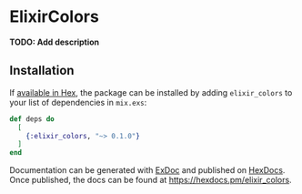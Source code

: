# ElixirColors

**TODO: Add description**

## Installation

If [available in Hex](https://hex.pm/docs/publish), the package can be installed
by adding `elixir_colors` to your list of dependencies in `mix.exs`:

```elixir
def deps do
  [
    {:elixir_colors, "~> 0.1.0"}
  ]
end
```

Documentation can be generated with [ExDoc](https://github.com/elixir-lang/ex_doc)
and published on [HexDocs](https://hexdocs.pm). Once published, the docs can
be found at <https://hexdocs.pm/elixir_colors>.

